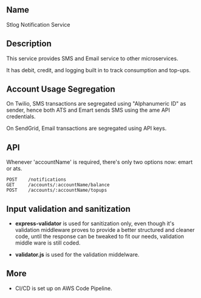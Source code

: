 ## Name

Stlog Notification Service

## Description

This service provides SMS and Email service to other microservices.

It has debit, credit, and logging built in to track consumption and top-ups.

## Account Usage Segregation

On Twilio, SMS transactions are segregated using "Alphanumeric ID" as sender, hence both ATS and Emart sends SMS using the ame API credentials.

On SendGrid, Email transactions are segregated using API keys.

## API

Whenever 'accountName' is required, there's only two options now: emart or ats.

    POST    /notifications
    GET     /accounts/:accountName/balance
    POST    /accounts/:accountName/topups

## Input validation and sanitization

- **express-validator** is used for sanitization only, even though it's validation middleware proves to provide a better structured and cleaner code, until the response can be tweaked to fit our needs, validation middle ware is still coded.

- **validator.js** is used for the validation middelware.

## More

- CI/CD is set up on AWS Code Pipeline.
